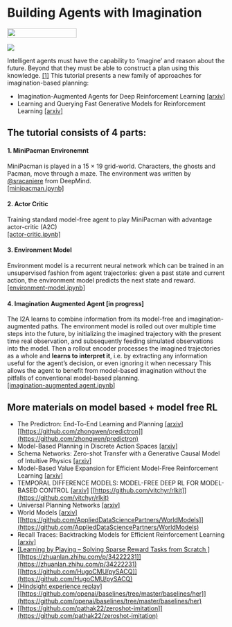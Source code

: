 # Building Agents with Imagination

<img width="160px" height="22px" href="https://github.com/pytorch/pytorch" src="https://pp.userapi.com/c847120/v847120960/82b4/xGBK9pXAkw8.jpg">

![](https://i.imgur.com/un9gSKe.gif)

Intelligent agents must have the capability to ‘imagine’ and reason about the future. Beyond that they must be able to construct a plan using this knowledge. [[1]](https://deepmind.com/blog/agents-imagine-and-plan/) This tutorial presents a new family of approaches for imagination-based planning:
-  Imagination-Augmented Agents for Deep Reinforcement Learning [[arxiv]](https://arxiv.org/abs/1707.06203)
-  Learning and Querying Fast Generative Models for Reinforcement Learning [[arxiv]](https://arxiv.org/abs/1802.03006)

## The tutorial consists of 4 parts:

#### 1. MiniPacman Environemnt
MiniPacman is played in a 15 × 19 grid-world. Characters, the ghosts and Pacman, move through a maze. The environment was written by [@sracaniere](https://github.com/sracaniere) from DeepMind.<br>
[[minipacman.ipynb]](https://github.com/higgsfield/Building-Agents-with-Imagination/blob/master/1.minipacman.ipynb)

#### 2. Actor Critic
Training standard model-free agent to play MiniPacman with advantage actor-critic (A2C)<br>
[[actor-critic.ipynb]](https://github.com/higgsfield/Building-Agents-with-Imagination/blob/master/2.actor-critic.ipynb)

#### 3. Environment Model
Environment model is a recurrent neural network which can be trained in an unsupervised
fashion from agent trajectories: given a past state and current action, the environment model predicts
the next state and reward.<br>
[[environment-model.ipynb]](https://github.com/higgsfield/Building-Agents-with-Imagination/blob/master/3.environment-model.ipynb)

#### 4. Imagination Augmented Agent [in progress]
The I2A learns to combine information from its model-free and imagination-augmented paths. The environment model is rolled out over multiple time steps into the future, by initializing the imagined trajectory with the present time real observation, and subsequently feeding simulated observations into the model. Then a rollout encoder processes the imagined trajectories as a whole and **learns to interpret it**, i.e. by extracting any information useful for the agent’s decision, or even ignoring it when necessary This allows the agent to benefit from model-based imagination without the pitfalls of conventional model-based planning.<br> 
[[imagination-augmented agent.ipynb]](https://github.com/higgsfield/Building-Agents-with-Imagination/blob/master/4.imagination-augmented%20agent.ipynb)

## More materials on model based + model free RL

  - The Predictron: End-To-End Learning and Planning [[arxiv]](https://arxiv.org/abs/1612.08810) [[https://github.com/zhongwen/predictron]](https://github.com/zhongwen/predictron)
  - Model-Based Planning in Discrete Action Spaces [[arxiv]](https://arxiv.org/abs/1705.07177)
  - Schema Networks: Zero-shot Transfer with a Generative Causal Model of Intuitive Physics [[arxiv]](https://arxiv.org/abs/1706.04317)
  - Model-Based Value Expansion for Efficient Model-Free Reinforcement Learning [[arxiv]](https://arxiv.org/pdf/1803.00101v1.pdf)
  - TEMPORAL DIFFERENCE MODELS: MODEL-FREE DEEP RL FOR MODEL-BASED CONTROL [[arxiv]](https://arxiv.org/pdf/1802.09081v1.pdf) [[https://github.com/vitchyr/rlkit]](https://github.com/vitchyr/rlkit)
  - Universal Planning Networks [[arxiv]](https://arxiv.org/pdf/1804.00645.pdf)
  -  World Models [[arxiv]](https://worldmodels.github.io/) [[https://github.com/AppliedDataSciencePartners/WorldModels]](https://github.com/AppliedDataSciencePartners/WorldModels)
  - Recall Traces: Backtracking Models for Efficient Reinforcement Learning [[arxiv]](https://arxiv.org/pdf/1804.00379.pdf)
  - [[Learning by Playing – Solving Sparse Reward Tasks from Scratch ]](https://arxiv.org/abs/1802.10567)  [[https://zhuanlan.zhihu.com/p/34222231]](https://zhuanlan.zhihu.com/p/34222231)  [[https://github.com/HugoCMU/pySACQ]](https://github.com/HugoCMU/pySACQ)
  - [[Hindsight experience replay]](https://arxiv.org/abs/1707.01495) [[https://github.com/openai/baselines/tree/master/baselines/her]](https://github.com/openai/baselines/tree/master/baselines/her)
  - [[https://github.com/pathak22/zeroshot-imitation]](https://github.com/pathak22/zeroshot-imitation)
